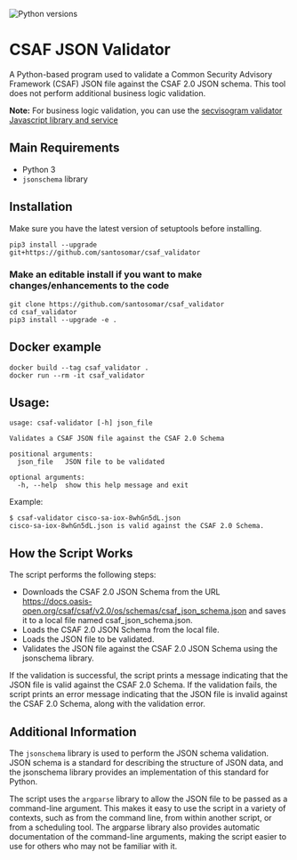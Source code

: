 ![Python versions](https://img.shields.io/pypi/pyversions/danger-python)

# CSAF JSON Validator
A Python-based program used to validate a Common Security Advisory Framework (CSAF) JSON file against the CSAF 2.0 JSON schema. This tool does not perform additional business logic validation. 

**Note:** For business logic validation, you can use the [secvisogram validator Javascript library and service](https://github.com/secvisogram/csaf-validator-service)

## Main Requirements
- Python 3
- `jsonschema` library

## Installation

Make sure you have the latest version of setuptools before installing.

```
pip3 install --upgrade git+https://github.com/santosomar/csaf_validator
```

### Make an editable install if you want to make changes/enhancements to the code

```
git clone https://github.com/santosomar/csaf_validator
cd csaf_validator
pip3 install --upgrade -e .
```

## Docker example

```
docker build --tag csaf_validator .
docker run --rm -it csaf_validator
```

## Usage:

```
usage: csaf-validator [-h] json_file

Validates a CSAF JSON file against the CSAF 2.0 Schema

positional arguments:
  json_file   JSON file to be validated

optional arguments:
  -h, --help  show this help message and exit
  ```
  
 Example:
 
 ```
 $ csaf-validator cisco-sa-iox-8whGn5dL.json
 cisco-sa-iox-8whGn5dL.json is valid against the CSAF 2.0 Schema.
 ```

## How the Script Works
The script performs the following steps:

- Downloads the CSAF 2.0 JSON Schema from the URL https://docs.oasis-open.org/csaf/csaf/v2.0/os/schemas/csaf_json_schema.json and saves it to a local file named csaf_json_schema.json.
- Loads the CSAF 2.0 JSON Schema from the local file.
- Loads the JSON file to be validated.
- Validates the JSON file against the CSAF 2.0 JSON Schema using the jsonschema library.

If the validation is successful, the script prints a message indicating that the JSON file is valid against the CSAF 2.0 Schema. If the validation fails, the script prints an error message indicating that the JSON file is invalid against the CSAF 2.0 Schema, along with the validation error.

## Additional Information
The `jsonschema` library is used to perform the JSON schema validation. JSON schema is a standard for describing the structure of JSON data, and the jsonschema library provides an implementation of this standard for Python.

The script uses the `argparse` library to allow the JSON file to be passed as a command-line argument. This makes it easy to use the script in a variety of contexts, such as from the command line, from within another script, or from a scheduling tool. The argparse library also provides automatic documentation of the command-line arguments, making the script easier to use for others who may not be familiar with it.

